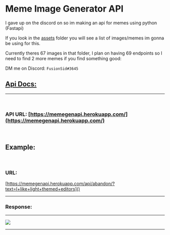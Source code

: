 # Meme Image Generator API

I gave up on the discord on so im making an api for memes using python (Fastapi)

If you look in the [assets](https://github.com/FusionSid/ImageGeneratorAPI/tree/master/assets) folder you will see a list of images/memes im gonna be using for this.

Currently theres 67 images in that folder,
I plan on having 69 endpoints so I need to find 2 more memes if you find something good:

DM me on Discord: `FusionSid#3645`

## [Api Docs:](https://memegenapi.herokuapp.com/docs/)

---
<br >

### API URL: [https://memegenapi.herokuapp.com/](https://memegenapi.herokuapp.com/)

<br >

## Example:

<br >

### URL:

[https://memegenapi.herokuapp.com/api/abandon/?text=I+like+light+themed+editors]()

---

### Response:

---

![](https://memegenapi.herokuapp.com/api/abandon/?text=I+prefer+light+themed+editors)

---
